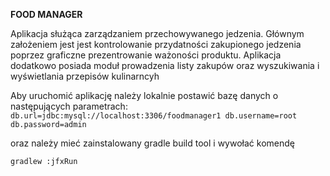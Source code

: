 **FOOD MANAGER**

Aplikacja służąca zarządzaniem przechowywanego jedzenia.
Głównym założeniem jest jest kontrolowanie przydatności
zakupionego jedzenia poprzez graficzne prezentrowanie ważoności 
produktu. 
Aplikacja dodatkowo posiada moduł prowadzenia listy zakupów
oraz wyszukiwania i wyświetlania przepisów kulinarncyh

Aby uruchomić aplikację należy lokalnie postawić bazę danych 
o następujących parametrach:
`db.url=jdbc:mysql://localhost:3306/foodmanager1
db.username=root 
db.password=admin`

oraz należy mieć zainstalowany gradle build tool
i wywołać komendę 

`gradlew :jfxRun`
